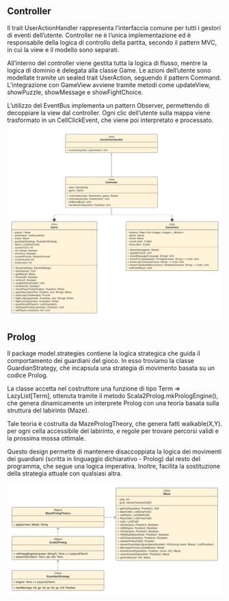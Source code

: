 ## Controller
Il trait UserActionHandler rappresenta l’interfaccia comune per tutti i gestori di eventi dell’utente. Controller ne è l’unica implementazione ed è responsabile della logica di controllo della partita, secondo il pattern MVC, in cui la view e il modello sono separati.

All’interno del controller viene gestita tutta la logica di flusso, mentre la logica di dominio è delegata alla classe Game. Le azioni dell’utente sono modellate tramite un sealed trait UserAction, seguendo il pattern Command. L’integrazione con GameView avviene tramite metodi come updateView, showPuzzle, showMessage e showFightChoice.

L’utilizzo del EventBus implementa un pattern Observer, permettendo di decoppiare la view dal controller. Ogni clic dell’utente sulla mappa viene trasformato in un CellClickEvent, che viene poi interpretato e processato.

![UML Diagram Controller](Images/MazeEscape%20-%20Controller.png)

## Prolog

Il package model.strategies contiene la logica strategica che guida il comportamento dei guardiani del gioco.
In esso troviamo la classe GuardianStrategy, che incapsula una strategia di movimento basata su un codice Prolog.

La classe accetta nel costruttore una funzione di tipo Term => LazyList[Term], ottenuta tramite il metodo Scala2Prolog.mkPrologEngine(), che genera dinamicamente un interprete Prolog con una teoria basata sulla struttura del labirinto (Maze).

Tale teoria è costruita da MazePrologTheory, che genera fatti walkable(X,Y). per ogni cella accessibile del labirinto, e regole per trovare percorsi validi e la prossima mossa ottimale.

Questo design permette di mantenere disaccoppiata la logica dei movimenti dei guardiani (scritta in linguaggio dichiarativo - Prolog) dal resto del programma, che segue una logica imperativa. Inoltre, facilita la sostituzione della strategia attuale con qualsiasi altra.

![UML Diagram Prolog](Images/MazeEscape%20-%20Prolog.png)